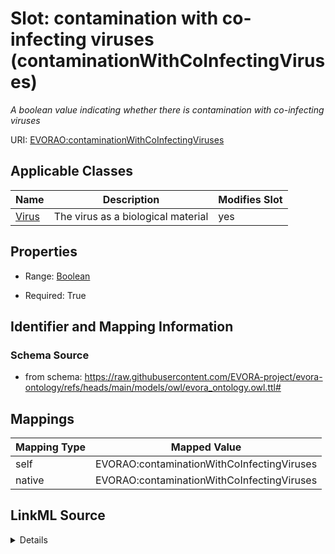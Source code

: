 

# Slot: contamination with co-infecting viruses (contaminationWithCoInfectingViruses)


_A boolean value indicating whether there is contamination with co-infecting viruses_





URI: [EVORAO:contaminationWithCoInfectingViruses](https://raw.githubusercontent.com/EVORA-project/evora-ontology/refs/heads/main/models/owl/evora_ontology.owl.ttl#contaminationWithCoInfectingViruses)



<!-- no inheritance hierarchy -->





## Applicable Classes

| Name | Description | Modifies Slot |
| --- | --- | --- |
| [Virus](Virus.md) | The virus as a biological material |  yes  |







## Properties

* Range: [Boolean](Boolean.md)

* Required: True





## Identifier and Mapping Information







### Schema Source


* from schema: https://raw.githubusercontent.com/EVORA-project/evora-ontology/refs/heads/main/models/owl/evora_ontology.owl.ttl#




## Mappings

| Mapping Type | Mapped Value |
| ---  | ---  |
| self | EVORAO:contaminationWithCoInfectingViruses |
| native | EVORAO:contaminationWithCoInfectingViruses |




## LinkML Source

<details>
```yaml
name: contaminationWithCoInfectingViruses
description: A boolean value indicating whether there is contamination with co-infecting
  viruses
title: contamination with co-infecting viruses
from_schema: https://raw.githubusercontent.com/EVORA-project/evora-ontology/refs/heads/main/models/owl/evora_ontology.owl.ttl#
rank: 1000
ifabsent: 'false'
alias: contaminationWithCoInfectingViruses
domain_of:
- Virus
range: boolean
required: true
multivalued: false

```
</details>